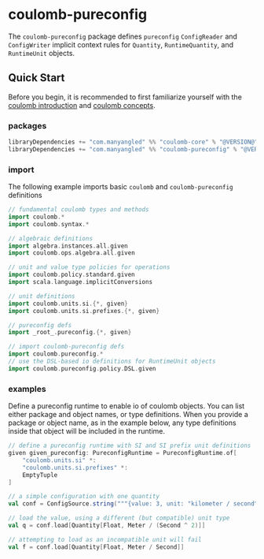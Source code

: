 # coulomb-pureconfig

The `coulomb-pureconfig` package defines `pureconfig` `ConfigReader` and `ConfigWriter` implicit context rules for `Quantity`, `RuntimeQuantity`, and `RuntimeUnit` objects.

## Quick Start

Before you begin, it is recommended to first familiarize yourself with the
[coulomb introduction](README.md)
and
[coulomb concepts](concepts.md).

### packages

```scala
libraryDependencies += "com.manyangled" %% "coulomb-core" % "@VERSION@"
libraryDependencies += "com.manyangled" %% "coulomb-pureconfig" % "@VERSION@"
```

### import

The following example imports basic `coulomb` and `coulomb-pureconfig` definitions 

```scala mdoc
// fundamental coulomb types and methods
import coulomb.*
import coulomb.syntax.*

// algebraic definitions
import algebra.instances.all.given
import coulomb.ops.algebra.all.given

// unit and value type policies for operations
import coulomb.policy.standard.given
import scala.language.implicitConversions

// unit definitions
import coulomb.units.si.{*, given}
import coulomb.units.si.prefixes.{*, given}

// pureconfig defs
import _root_.pureconfig.{*, given}

// import coulomb-pureconfig defs
import coulomb.pureconfig.*
// use the DSL-based io definitions for RuntimeUnit objects
import coulomb.pureconfig.policy.DSL.given
```

### examples
Define a pureconfig runtime to enable io of coulomb objects.
You can list either package and object names, or type definitions.
When you provide a package or object name, as in the example below,
any type definitions inside that object will be included in the runtime.

```scala mdoc
// define a pureconfig runtime with SI and SI prefix unit definitions
given given_pureconfig: PureconfigRuntime = PureconfigRuntime.of[
    "coulomb.units.si" *:
    "coulomb.units.si.prefixes" *:
    EmptyTuple
]
```

```scala mdoc
// a simple configuration with one quantity
val conf = ConfigSource.string("""{value: 3, unit: "kilometer / second^2"}""")

// load the value, using a different (but compatible) unit type
val q = conf.load[Quantity[Float, Meter / (Second ^ 2)]]

// attempting to load as an incompatible unit will fail
val f = conf.load[Quantity[Float, Meter / Second]]
```

